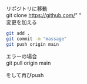リポジトリに移動  
git clone https://github.com/"  "  
変更を加える 

```.bash
git add .  
git commit -m "massage"  
git push origin main  
```

エラーの場合  
git pull origin main  

をして再びpush

